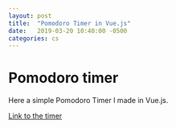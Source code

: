 ```yaml
---
layout: post
title:  "Pomodoro Timer in Vue.js"
date:   2019-03-20 10:40:00 -0500
categories: cs
---
```


# Pomodoro timer

Here a simple Pomodoro Timer I made in Vue.js.

[Link to the timer](https://willguimont.github.io/Pomodoro/)
